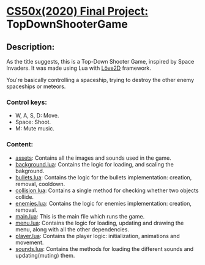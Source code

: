 # [CS50x(2020) Final Project:](https://cs50.harvard.edu/x/2023/project/) TopDownShooterGame

## Description:

As the title suggests, this is a Top-Down Shooter Game, inspired by Space Invaders. It was made using Lua with [Löve2D](https://love2d.org/) framework.

You're basically controlling a spaceship, trying to destroy the other enemy spaceships or meteors.

### Control keys:
- W, A, S, D: Move.
- Space: Shoot.
- M: Mute music.

### Content:
- [assets](/assets): Contains all the images and sounds used in the game.
- [background.lua](/background.lua): Contains the logic for loading, and scaling the bakground.
- [bullets.lua](/bullets.lua): Contains the logic for the bullets implementation: creation, removal, cooldown.
- [collision.lua](/collision.lua): Contains a single method for checking whether two objects collide.
- [enemies.lua](/enemies.lua): Contains the logic for enemies implementation: creation, removal.
- [main.lua](/main.lua): This is the main file which runs the game.
- [menu.lua](/menu.lua): Contains the logic for loading, updating and drawing the menu, along with all the other dependencies.
- [player.lua](/player.lua): Contains the player logic: initialization, animations and movement.
- [sounds.lua](/sounds.lua): Contains the methods for loading the different sounds and updating(muting) them.